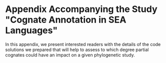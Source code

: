 # Appendix Accompanying the Study "Cognate Annotation in SEA Languages"

In this appendix, we present interested readers with the details of the code solutions we prepared that will help to assess to which degree partial cognates could have an impact on a given phylogenetic study.


